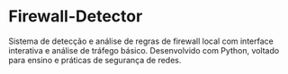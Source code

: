 # Firewall-Detector
Sistema de detecção e análise de regras de firewall local com interface interativa e análise de tráfego básico. Desenvolvido com Python, voltado para ensino e práticas de segurança de redes.
